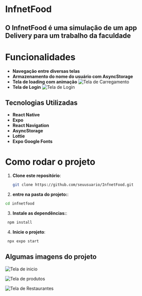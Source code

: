 # InfnetFood

## O InfnetFood é uma simulação de um app Delivery para um trabalho da faculdade

# Funcionalidades

- **Navegação entre diversas telas**
- **Armazenamento do nome do usuário com AsyncStorage**
- **Tela de loading com animação**
![Tela de Carregamento](./src/assets/prints_README/print4.png)
- **Tela de Login**
![Tela de Login](./src/assets/prints_README/print5.png)



## Tecnologias Utilizadas

- **React Native**
- **Expo**
- **React Navigation**
- **AsyncStorage**
- **Lottie**
- **Expo Google Fonts**

# Como rodar o projeto

1. **Clone este repositório**:
   ```bash
   git clone https://github.com/seuusuario/InfnetFood.git


2. **entre na pasta do projeto:**:
 ```bash
cd infnetfood
```

3. **Instale as dependências:**:
 ```bash
  npm install
```

4. **Inicie o projeto**:
 ```bash
  npx expo start
  ```


## Algumas imagens do projeto

![Tela de inicio](./src/assets/prints_README/print1.png)

![Tela de produtos](./src/assets/prints_README/print2.png)

![Tela de Restaurantes](./src/assets/prints_README/print3.png)



  
